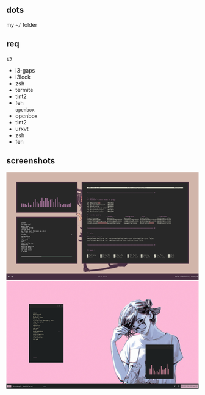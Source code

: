 ## dots
my `~/` folder
## req
`i3`
- i3-gaps
- i3lock
- zsh
- termite
- tint2
- feh  
`openbox`
- openbox
- tint2
- urxvt
- zsh
- feh
## screenshots
![i3screen](https://raw.githubusercontent.com/buyBread/dots/master/screenshots/Screenshot%20from%202018-01-27%2017-25-10.png)
![obscreen](https://raw.githubusercontent.com/buyBread/dots/master/screenshots/2018-01-28-195341_1366x768_scrot.png)

